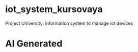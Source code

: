# iot_system_kursovaya
Project University: information system to manage iot devices 
# AI Generated
